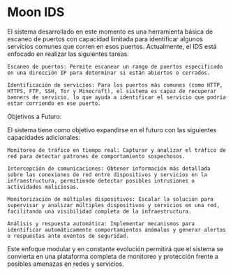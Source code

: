 # Moon IDS



El sistema desarrollado en este momento es una herramienta básica de escaneo de puertos con capacidad limitada para identificar algunos servicios comunes que corren en esos puertos. Actualmente, el IDS está enfocado en realizar las siguientes tareas:

    Escaneo de puertos: Permite escanear un rango de puertos especificado en una dirección IP para determinar si están abiertos o cerrados.

    Identificación de servicios: Para los puertos más comunes (como HTTP, HTTPS, FTP, SSH, Tor y Minecraft), el sistema es capaz de recuperar banners de servicio, lo que ayuda a identificar el servicio que podría estar corriendo en ese puerto.

Objetivos a Futuro:

El sistema tiene como objetivo expandirse en el futuro con las siguientes capacidades adicionales:

    Monitoreo de tráfico en tiempo real: Capturar y analizar el tráfico de red para detectar patrones de comportamiento sospechosos.

    Intercepción de comunicaciones: Obtener información más detallada sobre las conexiones de red entre dispositivos y servicios en la infraestructura, permitiendo detectar posibles intrusiones o actividades maliciosas.

    Monitorización de múltiples dispositivos: Escalar la solución para supervisar y analizar múltiples dispositivos y servicios en una red, facilitando una visibilidad completa de la infraestructura.

    Análisis y respuesta automática: Implementar mecanismos para identificar automáticamente comportamientos anómalos y generar alertas o respuestas ante eventos de seguridad.

Este enfoque modular y en constante evolución permitirá que el sistema se convierta en una plataforma completa de monitoreo y protección frente a posibles amenazas en redes y servicios.